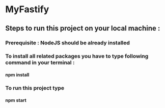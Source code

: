 # MyFastify

## Steps to run this project on your local machine :

### Prerequisite : NodeJS should be already installed

### To install all related packages you have to type following command in your terminal :
#### npm install

### To run this project type
#### npm start
